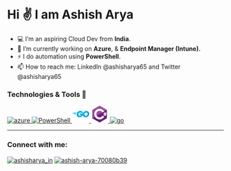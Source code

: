 # Hi ✌ I am Ashish Arya

- 💻 I’m an aspiring Cloud Dev from **India**. 
- 🔭 I’m currently working on <b> Azure</b>, & <b> Endpoint Manager (Intune).</b>
- ⚡ I do automation using <b> PowerShell</b>.
- 📫 How to reach me: LinkedIn @ashisharya65 and Twitter @ashisharya65

### Technologies & Tools 🔧


<p align="left"> <a href="https://azure.microsoft.com/en-in/" target="_blank" rel="noreferrer"> <img src="https://www.vectorlogo.zone/logos/microsoft_azure/microsoft_azure-icon.svg" alt="azure" width="40" height="40"/> </a> 
<a href="https://www.powershellgallery.com/" target="_blank" rel="noreferrer"> <img src="https://raw.githubusercontent.com/actions/starter-workflows/main/icons/powershell.svg" alt="PowerShell" width="40" height="40"/> </a> 
<a href="https://golang.org" target="_blank" rel="noreferrer"> <img src="https://github.com/ashisharya65/images/blob/main/Go.svg" alt="Go" width="40" height="40"/> </a> <a href="https://dotnet.microsoft.com/en-us/" target="_blank" rel="noreferrer">
<img src="https://github.com/ashisharya65/images/blob/main/Csharp.svg" alt="C#" width="40" height="40"/> </a>
<a href="https://dotnet.microsoft.com/en-us/" target="_blank" rel="noreferrer">
<img src="https://learn.microsoft.com/en-us/training/achievements/bicep/bicep-github-actions.svg" alt="go" width="40" height="40"/> </a>
</p>

_____________________________________________________________________________________________________

<h3 align="left">Connect with me:</h3>
<p align="left">
<a href="https://twitter.com/ashisharya65" target="blank"><img align="center" src="https://raw.githubusercontent.com/rahuldkjain/github-profile-readme-generator/master/src/images/icons/Social/twitter.svg" alt="ashisharya_in" height="30" width="40" /></a>
<a href="https://linkedin.com/in/ashish-arya-70080b39" target="blank"><img align="center" src="https://raw.githubusercontent.com/rahuldkjain/github-profile-readme-generator/master/src/images/icons/Social/linked-in-alt.svg" alt="ashish-arya-70080b39" height="30" width="40" /></a>
</p>
